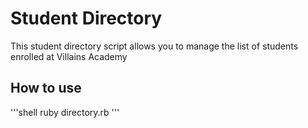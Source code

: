 # Student Directory #

This student directory script allows you to manage the list of students enrolled at Villains Academy

## How to use ##

'''shell
ruby directory.rb
'''
